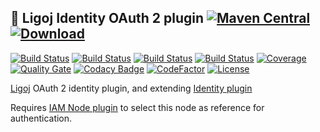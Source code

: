 ## :link: Ligoj Identity OAuth 2 plugin [![Maven Central](https://maven-badges.herokuapp.com/maven-central/org.ligoj.plugin/plugin-id-oauth2/badge.svg)](https://maven-badges.herokuapp.com/maven-central/org.ligoj.plugin/plugin-id-oauth2) [![Download](https://api.bintray.com/packages/ligoj/maven-repo/plugin-id-oauth2/images/download.svg) ](https://bintray.com/ligoj/maven-repo/plugin-id-oauth2/_latestVersion)

[![Build Status](https://travis-ci.org/ligoj/plugin-id-oauth2.svg?branch=master)](https://travis-ci.org/ligoj/plugin-id-oauth2)
[![Build Status](https://circleci.com/gh/ligoj/plugin-id-oauth2.svg?style=svg)](https://circleci.com/gh/ligoj/plugin-id-oauth2)
[![Build Status](https://semaphoreci.com/api/v1/ligoj/plugin-id-oauth2/branches/master/shields_badge.svg)](https://semaphoreci.com/ligoj/plugin-id-oauth2)
[![Build Status](https://ci.appveyor.com/api/projects/status/8e58xpc1hvmuog1x/branch/master?svg=true)](https://ci.appveyor.com/project/ligoj/plugin-id-oauth2/branch/master)
[![Coverage](https://sonarcloud.io/api/project_badges/measure?project=org.ligoj.plugin%3Aplugin-id-oauth2&metric=coverage)](https://sonarcloud.io/dashboard?id=org.ligoj.plugin%3Aplugin-id-oauth2)
[![Quality Gate](https://sonarcloud.io/api/project_badges/measure?metric=alert_status&project=org.ligoj.plugin:plugin-id-oauth2)](https://sonarcloud.io/dashboard/index/org.ligoj.plugin:plugin-id-oauth2)
[![Codacy Badge](https://api.codacy.com/project/badge/Grade/51489fef800d4eceb728cef22f43bfc7)](https://www.codacy.com/app/ligoj/plugin-id-oauth2?utm_source=github.com&amp;utm_medium=referral&amp;utm_content=ligoj/plugin-id-oauth2&amp;utm_campaign=Badge_Grade)
[![CodeFactor](https://www.codefactor.io/repository/github/ligoj/plugin-id-oauth2/badge)](https://www.codefactor.io/repository/github/ligoj/plugin-id-oauth2)
[![License](http://img.shields.io/:license-mit-blue.svg)](http://fabdouglas.mit-license.org/)

[Ligoj](https://github.com/ligoj/ligoj) OAuth 2 identity plugin, and extending [Identity plugin](https://github.com/ligoj/plugin-id)

Requires [IAM Node plugin](https://github.com/ligoj/plugin-iam-node) to select this node as reference for authentication.
